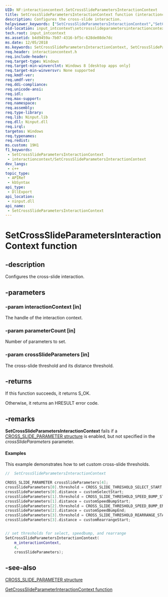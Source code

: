 ```yaml
---
UID: NF:interactioncontext.SetCrossSlideParametersInteractionContext
title: SetCrossSlideParametersInteractionContext function (interactioncontext.h)
description: Configures the cross-slide interaction.
helpviewer_keywords: ["SetCrossSlideParametersInteractionContext","SetCrossSlideParametersInteractionContext function","input_intcontext.setcrossslideparametersinteractioncontext","interactioncontext.setcrossslideparametersinteractioncontext","interactioncontext/SetCrossSlideParametersInteractionContext"]
old-location: input_intcontext\setcrossslideparametersinteractioncontext.htm
tech.root: input_intcontext
ms.assetid: b4d9459a-7b07-4316-bf5c-628de08de7dc
ms.date: 12/05/2018
ms.keywords: SetCrossSlideParametersInteractionContext, SetCrossSlideParametersInteractionContext function, input_intcontext.setcrossslideparametersinteractioncontext, interactioncontext.setcrossslideparametersinteractioncontext, interactioncontext/SetCrossSlideParametersInteractionContext
req.header: interactioncontext.h
req.include-header: 
req.target-type: Windows
req.target-min-winverclnt: Windows 8 [desktop apps only]
req.target-min-winversvr: None supported
req.kmdf-ver: 
req.umdf-ver: 
req.ddi-compliance: 
req.unicode-ansi: 
req.idl: 
req.max-support: 
req.namespace: 
req.assembly: 
req.type-library: 
req.lib: Ninput.lib
req.dll: Ninput.dll
req.irql: 
targetos: Windows
req.typenames: 
req.redist: 
ms.custom: 19H1
f1_keywords:
 - SetCrossSlideParametersInteractionContext
 - interactioncontext/SetCrossSlideParametersInteractionContext
dev_langs:
 - c++
topic_type:
 - APIRef
 - kbSyntax
api_type:
 - DllExport
api_location:
 - ninput.dll
api_name:
 - SetCrossSlideParametersInteractionContext
---
```


# SetCrossSlideParametersInteractionContext function


## -description

Configures the cross-slide interaction.

## -parameters

### -param interactionContext [in]

The handle of the interaction context.

### -param parameterCount [in]

Number of parameters to set.

### -param crossSlideParameters [in]

The cross-slide threshold and its distance threshold.

## -returns

If this function succeeds, it returns S_OK.
 
Otherwise, it returns an HRESULT error code.

## -remarks

<b>SetCrossSlideParametersInteractionContext</b> fails if a [CROSS_SLIDE_PARAMETER structure](ns-interactioncontext-cross_slide_parameter.md) is enabled, but not specified  in the <i>crossSlideParameters</i> parameter.


#### Examples

This example demonstrates how to set custom cross-slide thresholds.


```cpp
//  SetCrossSlideParametersInteractionContext

CROSS_SLIDE_PARAMETER crossSlideParameters[4];
crossSlideParameters[0].threshold = CROSS_SLIDE_THRESHOLD_SELECT_START;
crossSlideParameters[0].distance = customSelectStart;
crossSlideParameters[1].threshold = CROSS_SLIDE_THRESHOLD_SPEED_BUMP_START;
crossSlideParameters[1].distance = customSpeedBumpStart;
crossSlideParameters[2].threshold = CROSS_SLIDE_THRESHOLD_SPEED_BUMP_END;
crossSlideParameters[2].distance = customSpeedBumpEnd;
crossSlideParameters[3].threshold = CROSS_SLIDE_THRESHOLD_REARRANGE_START;
crossSlideParameters[3].distance = customRearrangeStart;


// set thresholds for select, speedbump, and rearrange
SetCrossSlideParametersInteractionContext(
    m_interactionContext,
    4,
    crossSlideParameters);

```

## -see-also

[CROSS_SLIDE_PARAMETER structure](ns-interactioncontext-cross_slide_parameter.md)



[GetCrossSlideParameterInteractionContext function](nf-interactioncontext-getcrossslideparameterinteractioncontext.md)








